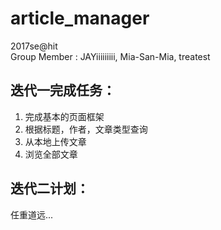 # article_manager
2017se@hit  
Group Member : JAYiiiiiiiii, Mia-San-Mia, treatest  

## 迭代一完成任务：
1. 完成基本的页面框架
2. 根据标题，作者，文章类型查询  
1. 从本地上传文章
1. 浏览全部文章

## 迭代二计划：
任重道远...
